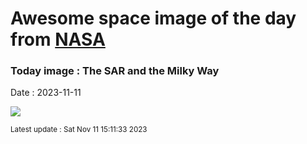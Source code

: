 
# Awesome space image of the day from [NASA](https://api.nasa.gov/)

### Today image : The SAR and the Milky Way
Date : 2023-11-11

![](https://apod.nasa.gov/apod/image/2311/SARarcLooten1024.jpg)

<small>Latest update : Sat Nov 11 15:11:33 2023</small>
        